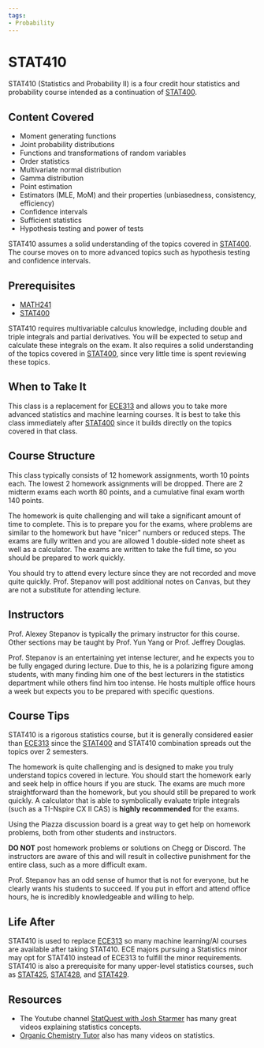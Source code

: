 ```yaml
---
tags:
- Probability
---
```

# STAT410

STAT410 (Statistics and Probability II) is a four credit hour statistics and probability course intended as a continuation of [STAT400](STAT400.md).

## Content Covered

- Moment generating functions
- Joint probability distributions
- Functions and transformations of random variables
- Order statistics
- Multivariate normal distribution
- Gamma distribution
- Point estimation
- Estimators (MLE, MoM) and their properties (unbiasedness, consistency, efficiency)
- Confidence intervals
- Sufficient statistics
- Hypothesis testing and power of tests

STAT410 assumes a solid understanding of the topics covered in [STAT400](STAT400.md). The course moves on to more advanced topics such as hypothesis testing and confidence intervals.

## Prerequisites

- [MATH241](../MATH%20Course%20Offerings/MATH241.md)
- [STAT400](STAT400.md)

STAT410 requires multivariable calculus knowledge, including double and triple integrals and partial derivatives. You will be expected to setup and calculate these integrals on the exam. It also requires a solid understanding of the topics covered in [STAT400](STAT400.md), since very little time is spent reviewing these topics.

## When to Take It

This class is a replacement for [ECE313](../ECE%20Course%20Offerings/ECE313.md) and allows you to take more advanced statistics and machine learning courses. It is best to take this class immediately after [STAT400](STAT400.md) since it builds directly on the topics covered in that class.

## Course Structure

This class typically consists of 12 homework assignments, worth 10 points each. The lowest 2 homework assignments will be dropped. There are 2 midterm exams each worth 80 points, and a cumulative final exam worth 140 points.

The homework is quite challenging and will take a significant amount of time to complete. This is to prepare you for the exams, where problems are similar to the homework but have "nicer" numbers or reduced steps. The exams are fully written and you are allowed 1 double-sided note sheet as well as a calculator. The exams are written to take the full time, so you should be prepared to work quickly.

You should try to attend every lecture since they are not recorded and move quite quickly. Prof. Stepanov will post additional notes on Canvas, but they are not a substitute for attending lecture.

## Instructors

Prof. Alexey Stepanov is typically the primary instructor for this course. Other sections may be taught by Prof. Yun Yang or Prof. Jeffrey Douglas. 

Prof. Stepanov is an entertaining yet intense lecturer, and he expects you to be fully engaged during lecture. Due to this, he is a polarizing figure among students, with many finding him one of the best lecturers in the statistics department while others find him too intense. He hosts multiple office hours a week but expects you to be prepared with specific questions.

## Course Tips

STAT410 is a rigorous statistics course, but it is generally considered easier than [ECE313](../ECE%20Course%20Offerings/ECE313.md) since the [STAT400](STAT400.md) and STAT410 combination spreads out the topics over 2 semesters.

The homework is quite challenging and is designed to make you truly understand topics covered in lecture. You should start the homework early and seek help in office hours if you are stuck. The exams are much more straightforward than the homework, but you should still be prepared to work quickly. A calculator that is able to symbolically evaluate triple integrals (such as a TI-Nspire CX II CAS) is **highly recommended** for the exams.

Using the Piazza discussion board is a great way to get help on homework problems, both from other students and instructors.

**DO NOT** post homework problems or solutions on Chegg or Discord. The instructors are aware of this and will result in collective punishment for the entire class, such as a more difficult exam.

Prof. Stepanov has an odd sense of humor that is not for everyone, but he clearly wants his students to succeed. If you put in effort and attend office hours, he is incredibly knowledgeable and willing to help.

## Life After

STAT410 is used to replace [ECE313](../ECE%20Course%20Offerings/ECE313.md) so many machine learning/AI courses are available after taking STAT410. ECE majors pursuing a Statistics minor may opt for STAT410 instead of ECE313 to fulfill the minor requirements. STAT410 is also a prerequisite for many upper-level statistics courses, such as [STAT425](STAT425.md), [STAT428](STAT428.md), and [STAT429](STAT429.md).

## Resources

- The Youtube channel [StatQuest with Josh Starmer](https://www.youtube.com/@statquest) has many great videos explaining statistics concepts.
- [Organic Chemistry Tutor](https://www.youtube.com/@TheOrganicChemistryTutor) also has many videos on statistics.
